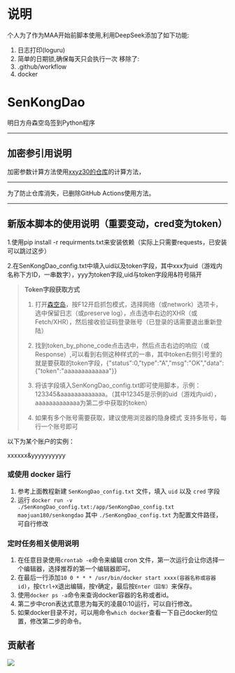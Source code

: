 # 说明
个人为了作为MAA开始前脚本使用,利用DeepSeek添加了如下功能:
1. 日志打印(loguru)
2. 简单的日期锁,确保每天只会执行一次
移除了:
1. .github/workflow
2. docker



# SenKongDao
明日方舟森空岛签到Python程序

---

## 加密参引用说明

加密参数计算方法使用[xxyz30的仓库](https://gitee.com/FancyCabbage/skyland-auto-sign/tree/master)的计算方法，

---

为了防止仓库消失，已删除GitHub Actions使用方法。

---

## 新版本脚本的使用说明（重要变动，cred变为token）

1.使用pip install -r requirments.txt来安装依赖（实际上只需要requests，已安装可以跳过这步）

2.在SenKongDao_config.txt中填入uid以及token字段，其中xxx为uid（游戏内名称下方ID，一串数字），yyy为token字段,uid与token字段用&符号隔开  

> **Token字段获取方式**
> 1. 打开[森空岛](https://www.skland.com)，按F12开启抓包模式，选择网络（或network）选项卡，选中保留日志（或preserve log），点击选中右边的XHR（或Fetch/XHR），然后接收验证码登录账号（已登录的话需要退出重新登陆）
>    
> 2. 找到token_by_phone_code点击选中，然后点击右边的响应（或Response）,可以看到右侧这种样式的一串，其中token右侧引号里的就是要获取的token字段，{"status":0,"type":"A","msg":"OK","data":{"token":"aaaaaaaaaaaaa"}}
>    
> 3. 将该字段填入SenKongDao_config.txt即可使用脚本，示例：123345&aaaaaaaaaaaaa。（其中12345是示例的uid（游戏内uid），aaaaaaaaaaaaa为第二步中获取的token）
>
> 4. 如果有多个账号需要获取，建议使用浏览器的隐身模式
支持多账号，每行一个账号即可

以下为某个账户的实例：  

xxxxxx&yyyyyyyyyy

### 或使用 docker 运行
 1. 参考上面教程新建 `SenKongDao_config.txt` 文件，填入 `uid` 以及 `cred` 字段
 2. 运行 `docker run -v ./SenKongDao_config.txt:/app/SenKongDao_config.txt maojuan180/senkongdao` 其中 `./SenKongDao_config.txt` 为配置文件路径，可自行修改

### 定时任务相关使用说明  
 1. 在任意目录使用`crontab -e`命令来编辑 cron 文件，第一次运行会让你选择一个编辑器，选择推荐的第一个编辑器即可。
 2. 在最后一行添加`10 0 * * * /usr/bin/docker start xxxx(容器名称或容器id)`，按`Ctrl+X`退出编辑，按`Y`确定，最后按`Enter（回车）`来保存。
 3. 使用`docker ps -a`命令来查询docker容器的名称或者id。
 4. 第二步中cron表达式意思为每天的凌晨0:10运行，可以自行修改。
 5. 如果docker目录不对，可以用命令`which docker`查看一下自己docker的位置，修改第二步的命令。

## 贡献者

<a href="https://github.com/Maojuan-lang/SenKongDao/graphs/contributors">
  <img src="https://contrib.rocks/image?repo=Maojuan-lang/SenKongDao" />
</a>

